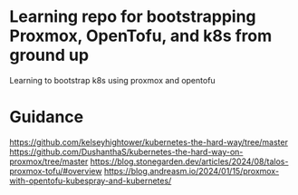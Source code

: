 # Learning repo for bootstrapping Proxmox, OpenTofu, and k8s from ground up

Learning to bootstrap k8s using proxmox and opentofu

# Guidance

https://github.com/kelseyhightower/kubernetes-the-hard-way/tree/master
https://github.com/DushanthaS/kubernetes-the-hard-way-on-proxmox/tree/master
https://blog.stonegarden.dev/articles/2024/08/talos-proxmox-tofu/#overview
https://blog.andreasm.io/2024/01/15/proxmox-with-opentofu-kubespray-and-kubernetes/
